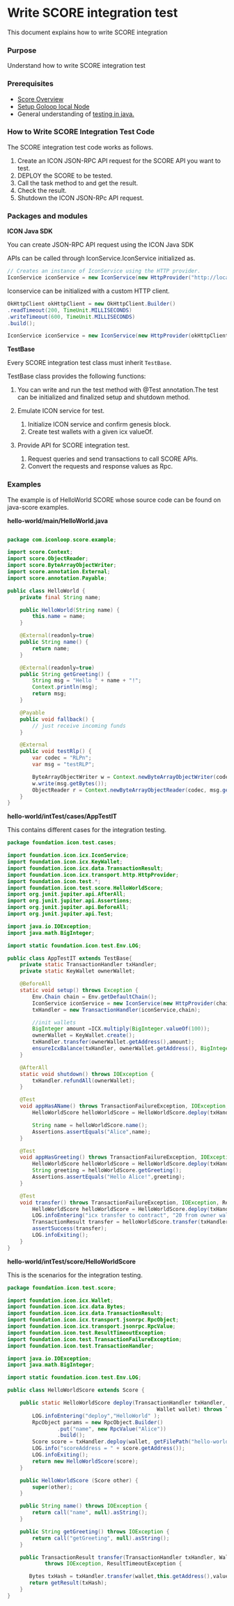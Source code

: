 # Write SCORE integration test

This document explains how to write SCORE integration 

### Purpose

Understand how to write SCORE integration test

### Prerequisites

* [Score Overview](../overview.md)
* [Setup Goloop local Node](../../icon-2.0/goloop/get-started/build.md)
* General understanding of [testing in java.](https://junit.org/junit5/docs/current/user-guide/#writing-tests)

### How to Write SCORE Integration Test Code

The SCORE integration test code works as follows.

1. Create an ICON JSON-RPC API request for the SCORE API you want to test. 
2. DEPLOY the SCORE to be tested. 
3. Call the task method to and get the result. 
4. Check the result. 
5. Shutdown the ICON JSON-RPc API request.

### Packages and modules

**ICON Java SDK**

You can create JSON-RPC API request using the ICON Java SDK

APIs can be called through IconService.IconService initialized as.
```java
// Creates an instance of IconService using the HTTP provider.
IconService iconService = new IconService(new HttpProvider("http://localhost:9000", 3));
```

Iconservice can be initialized with a custom HTTP client.

```java
OkHttpClient okHttpClient = new OkHttpClient.Builder()
.readTimeout(200, TimeUnit.MILLISECONDS)
.writeTimeout(600, TimeUnit.MILLISECONDS)
.build();

IconService iconService = new IconService(new HttpProvider(okHttpClient, "http://localhost:9000", 3));


```

**TestBase**

Every SCORE integration test class must inherit `TestBase`.

TestBase class provides the following functions:

1. You can write and run the test method with @Test annotation.The test can be initialized and finalized 
setup and shutdown method.
2. Emulate ICON service for test.
   1. Initialize ICON service and confirm genesis block. 
   2. Create test wallets with a given icx valueOf.

3. Provide API for SCORE integration test.
   1. Request queries and send transactions to call SCORE APIs.
   2. Convert the requests and response values as Rpc.

### Examples

The example is  of HelloWorld SCORE whose source code can be found on java-score examples. 

**hello-world/main/HelloWorld.java**
```java

package com.iconloop.score.example;

import score.Context;
import score.ObjectReader;
import score.ByteArrayObjectWriter;
import score.annotation.External;
import score.annotation.Payable;

public class HelloWorld {
    private final String name;

    public HelloWorld(String name) {
        this.name = name;
    }

    @External(readonly=true)
    public String name() {
        return name;
    }

    @External(readonly=true)
    public String getGreeting() {
        String msg = "Hello " + name + "!";
        Context.println(msg);
        return msg;
    }

    @Payable
    public void fallback() {
        // just receive incoming funds
    }

    @External
    public void testRlp() {
        var codec = "RLPn";
        var msg = "testRLP";

        ByteArrayObjectWriter w = Context.newByteArrayObjectWriter(codec);
        w.write(msg.getBytes());
        ObjectReader r = Context.newByteArrayObjectReader(codec, msg.getBytes());
    }
}

```

**hello-world/intTest/cases/AppTestIT**

This contains different cases for the integration testing.

```java
package foundation.icon.test.cases;

import foundation.icon.icx.IconService;
import foundation.icon.icx.KeyWallet;
import foundation.icon.icx.data.TransactionResult;
import foundation.icon.icx.transport.http.HttpProvider;
import foundation.icon.test.*;
import foundation.icon.test.score.HelloWorldScore;
import org.junit.jupiter.api.AfterAll;
import org.junit.jupiter.api.Assertions;
import org.junit.jupiter.api.BeforeAll;
import org.junit.jupiter.api.Test;

import java.io.IOException;
import java.math.BigInteger;

import static foundation.icon.test.Env.LOG;

public class AppTestIT extends TestBase{
    private static TransactionHandler txHandler;
    private static KeyWallet ownerWallet;

    @BeforeAll
    static void setup() throws Exception {
        Env.Chain chain = Env.getDefaultChain();
        IconService iconService = new IconService(new HttpProvider(chain.getEndpointURL(3)));
        txHandler = new TransactionHandler(iconService,chain);

        //init wallets
        BigInteger amount =ICX.multiply(BigInteger.valueOf(100));
        ownerWallet = KeyWallet.create();
        txHandler.transfer(ownerWallet.getAddress(),amount);
        ensureIcxBalance(txHandler, ownerWallet.getAddress(), BigInteger.ZERO, amount);
    }

    @AfterAll
    static void shutdown() throws IOException {
        txHandler.refundAll(ownerWallet);
    }

    @Test
    void appHasAName() throws TransactionFailureException, IOException, ResultTimeoutException {
        HelloWorldScore helloWorldScore = HelloWorldScore.deploy(txHandler, ownerWallet);

        String name = helloWorldScore.name();
        Assertions.assertEquals("Alice",name);
    }

    @Test
    void appHasGreeting() throws TransactionFailureException, IOException, ResultTimeoutException {
        HelloWorldScore helloWorldScore = HelloWorldScore.deploy(txHandler, ownerWallet);
        String greeting = helloWorldScore.getGreeting();
        Assertions.assertEquals("Hello Alice!",greeting);
    }

    @Test
    void transfer() throws TransactionFailureException, IOException, ResultTimeoutException {
        HelloWorldScore helloWorldScore = HelloWorldScore.deploy(txHandler, ownerWallet);
        LOG.infoEntering("icx transfer to contract", "20 from owner wallet to score address");
        TransactionResult transfer = helloWorldScore.transfer(txHandler,ownerWallet,ICX.multiply(BigInteger.valueOf(20)));
        assertSuccess(transfer);
        LOG.infoExiting();
    }
}

```
**hello-world/intTest/score/HelloWorldScore**

This is the scenarios for the integration testing.
```java
package foundation.icon.test.score;

import foundation.icon.icx.Wallet;
import foundation.icon.icx.data.Bytes;
import foundation.icon.icx.data.TransactionResult;
import foundation.icon.icx.transport.jsonrpc.RpcObject;
import foundation.icon.icx.transport.jsonrpc.RpcValue;
import foundation.icon.test.ResultTimeoutException;
import foundation.icon.test.TransactionFailureException;
import foundation.icon.test.TransactionHandler;

import java.io.IOException;
import java.math.BigInteger;

import static foundation.icon.test.Env.LOG;

public class HelloWorldScore extends Score {

    public static HelloWorldScore deploy(TransactionHandler txHandler,
                                                Wallet wallet) throws TransactionFailureException, IOException, ResultTimeoutException {
        LOG.infoEntering("deploy","HelloWorld" );
        RpcObject params = new RpcObject.Builder()
                .put("name", new RpcValue("Alice"))
                .build();
        Score score = txHandler.deploy(wallet, getFilePath("hello-world"), params);
        LOG.info("scoreAddress = " + score.getAddress());
        LOG.infoExiting();
        return new HelloWorldScore(score);
    }

    public HelloWorldScore (Score other) {
        super(other);
    }

    public String name() throws IOException {
        return call("name", null).asString();
    }

    public String getGreeting() throws IOException {
        return call("getGreeting", null).asString();
    }

    public TransactionResult transfer(TransactionHandler txHandler, Wallet wallet, BigInteger value)
            throws IOException, ResultTimeoutException {

       Bytes txHash = txHandler.transfer(wallet,this.getAddress(),value);
       return getResult(txHash);
    }
}
```